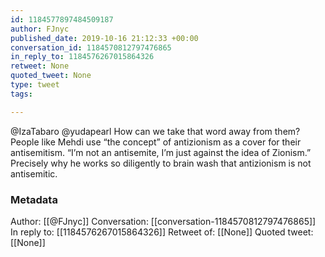 ```yaml
---
id: 1184577897484509187
author: FJnyc
published_date: 2019-10-16 21:12:33 +00:00
conversation_id: 1184570812797476865
in_reply_to: 1184576267015864326
retweet: None
quoted_tweet: None
type: tweet
tags:

---
```


@IzaTabaro @yudapearl How can we take that word away from them?
People like Mehdi use “the concept” of antizionism as a cover for their antisemitism. “I’m not an antisemite, I’m just against the idea of Zionism.”
Precisely why he works so diligently to brain wash that antizionism is not antisemitic.

### Metadata

Author: [[@FJnyc]]
Conversation: [[conversation-1184570812797476865]]
In reply to: [[1184576267015864326]]
Retweet of: [[None]]
Quoted tweet: [[None]]
